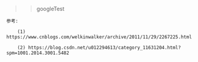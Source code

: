 >> googleTest

    参考: 
    
        (1) https://www.cnblogs.com/welkinwalker/archive/2011/11/29/2267225.html
        
        (2) https://blog.csdn.net/u012294613/category_11631204.html?spm=1001.2014.3001.5482
